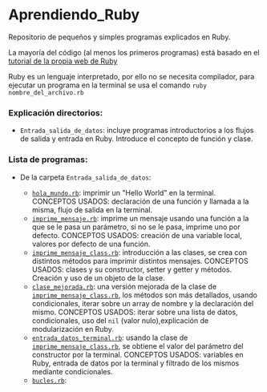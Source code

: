 # Aprendiendo_Ruby

Repositorio de pequeños y simples programas explicados en Ruby.  

La mayoría del código (al menos los primeros programas) está basado en el [tutorial de la propia web de Ruby](https://www.ruby-lang.org/en/documentation/quickstart/) 

Ruby es un lenguaje interpretado, por ello no se necesita compilador, para ejecutar un programa en la terminal se usa el comando `ruby nombre_del_archivo.rb`

### **Explicación directorios:**

- `Entrada_salida_de_datos`: incluye programas introductorios a los flujos de salida y entrada en Ruby. Introduce el concepto de función y clase.

### **Lista de programas:**  

- De la carpeta `Entrada_salida_de_datos`:  

	- [`hola_mundo.rb`](Entrada_salida_de_datos/hola_mundo.rb): imprimir un "Hello World" en la terminal. CONCEPTOS USADOS: declaración de una función y llamada a la misma, flujo de salida en la terminal.   
	- [`imprime_mensaje.rb`](Entrada_salida_de_datos/imprime_mensaje.rb): imprime un mensaje usando una función a la que se le pasa un parámetro, si no se le pasa, imprime uno por defecto. CONCEPTOS USADOS: creación de una variable local, valores por defecto de una función.  
	- [`imprime_mensaje_class.rb`](Entrada_salida_de_datos/imprime_mensaje_class.rb): introducción a las clases, se crea con distintos métodos para imprimir distintos mensajes. CONCEPTOS USADOS: clases y su constructor, setter y getter y métodos. Creación y uso de un objeto de la clase.  
	- [`clase_mejorada.rb`](Entrada_salida_de_datos/clase_mejorada.rb): una versión mejorada de la clase de [`imprime_mensaje_class.rb`](Entrada_salida_de_datos/imprime_mensaje_class.rb), los métodos son más detallados, usando condicionales, iterar sobre un array de nombre y la declaración del mismo. CONCEPTOS USADOS: iterar sobre una lista de datos, condicionales, uso del `nil` (valor nulo),explicación de modularización en Ruby.  
	- [`entrada_datos_terminal.rb`](Entrada_salida_de_datos/entrada_datos_terminal.rb): usando la clase de [`imprime_mensaje_class.rb`](Entrada_salida_de_datos/imprime_mensaje_class.rb), se obtiene el valor del parámetro del constructor por la terminal. CONCEPTOS USADOS: variables en Ruby, entrada de datos por la terminal y filtrado de los mismos mediante condicionales. 
	- [`bucles.rb`](Entrada_salida_de_datos/bucles.rb):